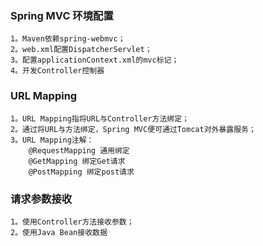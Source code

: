 ### Spring MVC 环境配置 ###
    1。Maven依赖spring-webmvc；
    2。web.xml配置DispatcherServlet；
    3。配置applicationContext.xml的mvc标记；
    4。开发Controller控制器
### URL Mapping ###
    1。URL Mapping指将URL与Controller方法绑定；
    2。通过将URL与方法绑定，Spring MVC便可通过Tomcat对外暴露服务；
    3。URL Mapping注解：
        @RequestMapping 通用绑定
        @GetMapping 绑定Get请求
        @PostMapping 绑定post请求

### 请求参数接收 ###
    1。使用Controller方法接收参数；
    2。使用Java Bean接收数据
